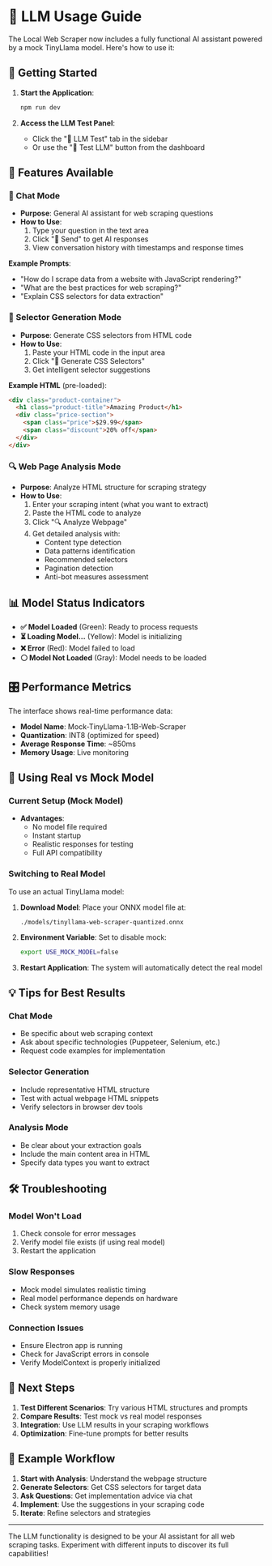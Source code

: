 # 🤖 LLM Usage Guide

The Local Web Scraper now includes a fully functional AI assistant powered by a mock TinyLlama model. Here's how to use it:

## 🚀 Getting Started

1. **Start the Application**:
   ```bash
   npm run dev
   ```

2. **Access the LLM Test Panel**:
   - Click the "🤖 LLM Test" tab in the sidebar
   - Or use the "🤖 Test LLM" button from the dashboard

## 🔧 Features Available

### 💬 Chat Mode
- **Purpose**: General AI assistant for web scraping questions
- **How to Use**:
  1. Type your question in the text area
  2. Click "🚀 Send" to get AI responses
  3. View conversation history with timestamps and response times

**Example Prompts**:
- "How do I scrape data from a website with JavaScript rendering?"
- "What are the best practices for web scraping?"
- "Explain CSS selectors for data extraction"

### 🎯 Selector Generation Mode
- **Purpose**: Generate CSS selectors from HTML code
- **How to Use**:
  1. Paste your HTML code in the input area
  2. Click "🎯 Generate CSS Selectors"
  3. Get intelligent selector suggestions

**Example HTML** (pre-loaded):
```html
<div class="product-container">
  <h1 class="product-title">Amazing Product</h1>
  <div class="price-section">
    <span class="price">$29.99</span>
    <span class="discount">20% off</span>
  </div>
</div>
```

### 🔍 Web Page Analysis Mode
- **Purpose**: Analyze HTML structure for scraping strategy
- **How to Use**:
  1. Enter your scraping intent (what you want to extract)
  2. Paste the HTML code to analyze
  3. Click "🔍 Analyze Webpage"
  4. Get detailed analysis with:
     - Content type detection
     - Data patterns identification
     - Recommended selectors
     - Pagination detection
     - Anti-bot measures assessment

## 📊 Model Status Indicators

- **✅ Model Loaded** (Green): Ready to process requests
- **⏳ Loading Model...** (Yellow): Model is initializing
- **❌ Error** (Red): Model failed to load
- **⚪ Model Not Loaded** (Gray): Model needs to be loaded

## 🎛️ Performance Metrics

The interface shows real-time performance data:
- **Model Name**: Mock-TinyLlama-1.1B-Web-Scraper
- **Quantization**: INT8 (optimized for speed)
- **Average Response Time**: ~850ms
- **Memory Usage**: Live monitoring

## 🔄 Using Real vs Mock Model

### Current Setup (Mock Model)
- **Advantages**: 
  - No model file required
  - Instant startup
  - Realistic responses for testing
  - Full API compatibility

### Switching to Real Model
To use an actual TinyLlama model:

1. **Download Model**: Place your ONNX model file at:
   ```
   ./models/tinyllama-web-scraper-quantized.onnx
   ```

2. **Environment Variable**: Set to disable mock:
   ```bash
   export USE_MOCK_MODEL=false
   ```

3. **Restart Application**: The system will automatically detect the real model

## 💡 Tips for Best Results

### Chat Mode
- Be specific about web scraping context
- Ask about specific technologies (Puppeteer, Selenium, etc.)
- Request code examples for implementation

### Selector Generation
- Include representative HTML structure
- Test with actual webpage HTML snippets
- Verify selectors in browser dev tools

### Analysis Mode
- Be clear about your extraction goals
- Include the main content area in HTML
- Specify data types you want to extract

## 🛠️ Troubleshooting

### Model Won't Load
1. Check console for error messages
2. Verify model file exists (if using real model)
3. Restart the application

### Slow Responses
- Mock model simulates realistic timing
- Real model performance depends on hardware
- Check system memory usage

### Connection Issues
- Ensure Electron app is running
- Check for JavaScript errors in console
- Verify ModelContext is properly initialized

## 🚀 Next Steps

1. **Test Different Scenarios**: Try various HTML structures and prompts
2. **Compare Results**: Test mock vs real model responses
3. **Integration**: Use LLM results in your scraping workflows
4. **Optimization**: Fine-tune prompts for better results

## 📝 Example Workflow

1. **Start with Analysis**: Understand the webpage structure
2. **Generate Selectors**: Get CSS selectors for target data
3. **Ask Questions**: Get implementation advice via chat
4. **Implement**: Use the suggestions in your scraping code
5. **Iterate**: Refine selectors and strategies

---

The LLM functionality is designed to be your AI assistant for all web scraping tasks. Experiment with different inputs to discover its full capabilities!